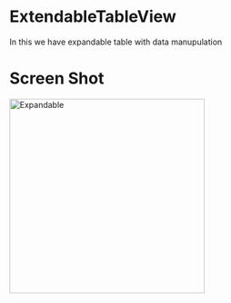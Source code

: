 # ExtendableTableView

In this we have expandable table with data manupulation


# Screen Shot

<img width="343" alt="Expandable" src="https://github.com/ABBorra/ExtendableTableView/assets/116728482/0727360f-15a3-45ca-a778-331bf9fe0b8b">
